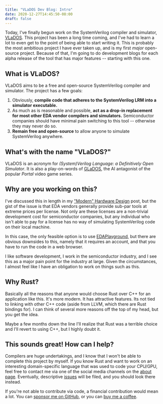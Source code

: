 ```yaml
---
title: "VLaDOS Dev Blog: Intro"
date: 2020-12-27T14:45:50-08:00
draft: false
---
```


Today, I've finally begun work on the SystemVerilog compiler and simulator, [VLaDOS](https://github.com/SeanMcLoughlin/VLaDOS). This project has been a long time coming, and I've had to learn a lot to even get to the point of being able to start writing it. This is probably the most ambitious project I have ever taken up, and is my first *major* open-source project. Because of that, I'm going to do development blogs for each alpha release of the tool that has major features -- starting with this one.

## What is VLaDOS?

VLaDOS aims to be a free and open-source SystemVerilog compiler and simulator. The project has a few goals:

1. Obviously, **compile code that adheres to the SystemVerilog LRM into a simulator executable.**
2. As much as is reasonable and possible, **act as a drop-in replacement for most other EDA vendor compilers and simulators.** Semiconductor companies should have minimal pain switching to this tool -- otherwise they may never do so.
3. **Remain free and open-source** to allow anyone to simulate SystemVerilog anywhere.

## What's with the name "VLaDOS?"

VLaDOS is an acronym for *(System)Verilog Language: a Definitively Open Simulator*. It is also a play-on-words of [GLaDOS](https://en.wikipedia.org/wiki/GLaDOS), the AI antagonist of the popular *Portal* video game series.

## Why are you working on this?

I've discussed this in length in my ["Modern" Hardware Design](https://seanmcloughl.in/posts/modern-hardware-design/) post, but the gist of the issue is that EDA vendors generally provide sub-par tools at extreme prices per license. Not only are these licenses are a non-trivial development cost for semiconductor companies, but any individual who isn't able to pay for a license has no way of simulating SystemVerilog code on their local machine.

In this case, the only feasible option is to use [EDAPlayground](https://www.edaplayground.com/), but there are obvious downsides to this, namely that it requires an account, and that you have to run the code in a web browser.

I like software development, I work in the semiconductor industry, and I see this as a major pain point for the industry at large. Given the circumstances, I almost feel like I have an obligation to work on things such as this.

## Why Rust?

Basically all the reasons that anyone would choose Rust over C++ for an application like this. It's more modern. It has attractive features. Its  not tied to linking with other C++ code (aside from LLVM, which there are Rust bindings for). I can think of several more reasons off the top of my head, but you get the idea.

Maybe a few months down the line I'll realize that Rust was a terrible choice and I'll revert to using C++, but I highly doubt it.

## This sounds great! How can I help?

Compilers are huge undertakings, and I know that I won't be able to complete this project by myself. If you know Rust and want to work on an interesting domain-specific language that was used to code your CPU/GPU, feel free to contact me via one of the social media channels on the [about page](https://seanmcloughl.in/about). Eventually, descriptive [issues](https://github.com/SeanMcLoughlin/VLaDOS/issues?q=is%3Aissue+is%3Aopen+label%3A%22good+first+issue%22) will be filed, and you should look there instead.

If you're not able to contribute via code, a financial contribution would mean a lot. You can [sponsor me on GitHub](https://github.com/SeanMcLoughlin), or you can [buy me a coffee](https://www.buymeacoffee.com/smcloughlin).
